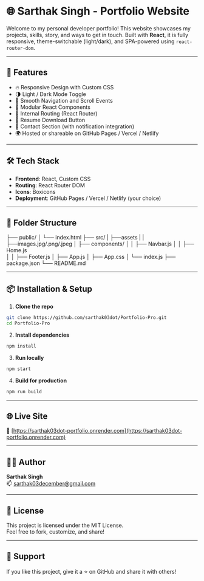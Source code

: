 # 🌐 Sarthak Singh - Portfolio Website

Welcome to my personal developer portfolio! This website showcases my projects, skills, story, and ways to get in touch. Built with **React**, it is fully responsive, theme-switchable (light/dark), and SPA-powered using `react-router-dom`.

---

## 🚀 Features

- 🔥 Responsive Design with Custom CSS
- 🌗 Light / Dark Mode Toggle
- 🧭 Smooth Navigation and Scroll Events
- 🧩 Modular React Components
- 📁 Internal Routing (React Router)
- 📄 Resume Download Button
- 💬 Contact Section (with notification integration)
- 🌍 Hosted or shareable on GitHub Pages / Vercel / Netlify


---

## 🛠️ Tech Stack

- **Frontend**: React, Custom CSS
- **Routing**: React Router DOM
- **Icons**: Boxicons
- **Deployment**: GitHub Pages / Vercel / Netlify (your choice)

---

## 🧩 Folder Structure

├── public/ 
│ └── index.html 
├── src/ 
| ├──assets
| | ├──images.jpg/.png/.jpeg
│ ├── components/ 
│ │ ├── Navbar.js 
│ │ ├── Home.js  
│ │ ├── Footer.js 
│ ├── App.js 
│ ├── App.css 
│ └── index.js 
├── package.json 
└── README.md


---

## 📦 Installation & Setup

1. **Clone the repo**
```bash
git clone https://github.com/sarthak03dot/Portfolio-Pro.git
cd Portfolio-Pro
```

2. **Install dependencies**
```bash
npm install
```

3. **Run locally**
```bash
npm start
```

4. **Build for production**
```bash
npm run build
```

---
## 🌐 Live Site

**🔗** [https://sarthak03dot-portfolio.onrender.com](https://sarthak03dot-portfolio.onrender.com)

---

## 🧑‍💻 Author

**Sarthak Singh**  
📫 [sarthak03december@gmail.com](mailto:sarthak03december@gmail.com)

---
## 📄 License

This project is licensed under the MIT License.  
Feel free to fork, customize, and share!

---

## 🤝 Support

If you like this project, give it a ⭐ on GitHub and share it with others!
